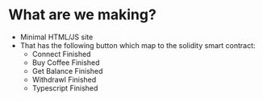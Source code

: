 # What are we making?
- Minimal HTML/JS site
- That has the following button which map to the
solidity smart contract:
    - Connect Finished
    - Buy Coffee Finished
    - Get Balance Finished
    - Withdrawl Finished
    - Typescript Finished